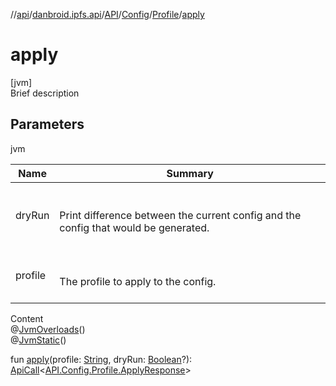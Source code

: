//[api](../../../../index.md)/[danbroid.ipfs.api](../../../index.md)/[API](../../index.md)/[Config](../index.md)/[Profile](index.md)/[apply](apply.md)



# apply  
[jvm]  
Brief description  


## Parameters  
  
jvm  
  
|  Name|  Summary| 
|---|---|
| dryRun| <br><br>Print difference between the current config and the config that would be generated.<br><br>
| profile| <br><br>The profile to apply to the config.<br><br>
  
  
Content  
@[JvmOverloads](https://kotlinlang.org/api/latest/jvm/stdlib/kotlin.jvm/-jvm-overloads/index.html)()  
@[JvmStatic](https://kotlinlang.org/api/latest/jvm/stdlib/kotlin.jvm/-jvm-static/index.html)()  
  
fun [apply](apply.md)(profile: [String](https://kotlinlang.org/api/latest/jvm/stdlib/kotlin/-string/index.html), dryRun: [Boolean](https://kotlinlang.org/api/latest/jvm/stdlib/kotlin/-boolean/index.html)?): [ApiCall](../../../-api-call/index.md)<[API.Config.Profile.ApplyResponse](-apply-response/index.md)>  




